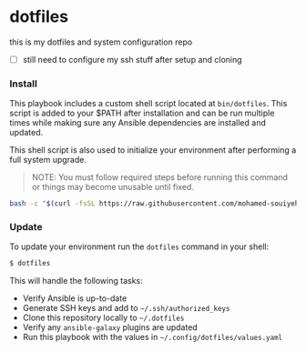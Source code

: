 # dotfiles
this is my dotfiles and system configuration repo

- [ ] still need to configure my ssh stuff after setup and cloning


### Install

This playbook includes a custom shell script located at `bin/dotfiles`. This script is added to your $PATH after installation and can be run multiple times while making sure any Ansible dependencies are installed and updated.

This shell script is also used to initialize your environment after performing a full system upgrade.

> NOTE: You must follow required steps before running this command or things may become unusable until fixed.

```bash
bash -c "$(curl -fsSL https://raw.githubusercontent.com/mohamed-souiyeh/dotfiles/master/bin/dotfiles)"
```

### Update

To update your environment run the `dotfiles` command in your shell:

```bash
$ dotfiles
```

This will handle the following tasks:

- Verify Ansible is up-to-date
- Generate SSH keys and add to `~/.ssh/authorized_keys`
- Clone this repository locally to `~/.dotfiles`
- Verify any `ansible-galaxy` plugins are updated
- Run this playbook with the values in `~/.config/dotfiles/values.yaml`